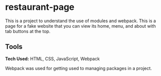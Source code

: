 # restaurant-page

This is a project to understand the use of modules and webpack. This is a page for a fake website that you can view its home, menu, and about with tab buttons at the top.

## Tools ##
**Tech Used:** HTML, CSS, JavaScript, Webpack

Webpack was used for getting used to managing packages in a project.
